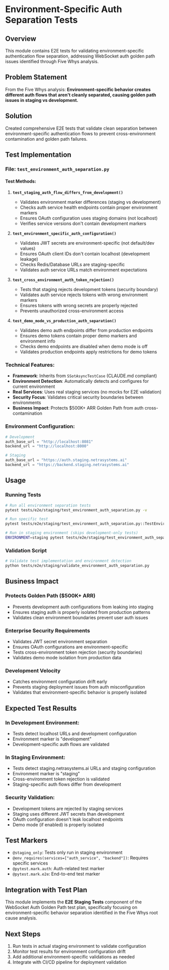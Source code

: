 # Environment-Specific Auth Separation Tests

## Overview

This module contains E2E tests for validating environment-specific authentication flow separation, addressing WebSocket auth golden path issues identified through Five Whys analysis.

## Problem Statement

From the Five Whys analysis: **Environment-specific behavior creates different auth flows that aren't cleanly separated, causing golden path issues in staging vs development.**

## Solution

Created comprehensive E2E tests that validate clean separation between environment-specific authentication flows to prevent cross-environment contamination and golden path failures.

## Test Implementation

### File: `test_environment_auth_separation.py`

#### Test Methods:

1. **`test_staging_auth_flow_differs_from_development()`**
   - Validates environment marker differences (staging vs development)
   - Checks auth service health endpoints contain proper environment markers
   - Ensures OAuth configuration uses staging domains (not localhost)
   - Verifies service versions don't contain development markers

2. **`test_environment_specific_auth_configuration()`**
   - Validates JWT secrets are environment-specific (not default/dev values)  
   - Ensures OAuth client IDs don't contain localhost (development leakage)
   - Checks Redis/Database URLs are staging-specific
   - Validates auth service URLs match environment expectations

3. **`test_cross_environment_auth_token_rejection()`**
   - Tests that staging rejects development tokens (security boundary)
   - Validates auth service rejects tokens with wrong environment markers
   - Ensures tokens with wrong secrets are properly rejected
   - Prevents unauthorized cross-environment access

4. **`test_demo_mode_vs_production_auth_separation()`**
   - Validates demo auth endpoints differ from production endpoints
   - Ensures demo tokens contain proper demo markers and environment info
   - Checks demo endpoints are disabled when demo mode is off
   - Validates production endpoints apply restrictions for demo tokens

### Technical Features:

- **Framework**: Inherits from `SSotAsyncTestCase` (CLAUDE.md compliant)
- **Environment Detection**: Automatically detects and configures for current environment
- **Real Services**: Uses real staging services (no mocks for E2E validation)
- **Security Focus**: Validates critical security boundaries between environments
- **Business Impact**: Protects $500K+ ARR Golden Path from auth cross-contamination

### Environment Configuration:

```python
# Development
auth_base_url = "http://localhost:8081"
backend_url = "http://localhost:8000"

# Staging  
auth_base_url = "https://auth.staging.netrasystems.ai"
backend_url = "https://backend.staging.netrasystems.ai"
```

## Usage

### Running Tests

```bash
# Run all environment separation tests
pytest tests/e2e/staging/test_environment_auth_separation.py -v

# Run specific test
pytest tests/e2e/staging/test_environment_auth_separation.py::TestEnvironmentAuthSeparation::test_staging_auth_flow_differs_from_development -v

# Run in staging environment (skips development-only tests)
ENVIRONMENT=staging pytest tests/e2e/staging/test_environment_auth_separation.py -v
```

### Validation Script

```bash
# Validate test implementation and environment detection
python tests/e2e/staging/validate_environment_auth_separation.py
```

## Business Impact

### Protects Golden Path ($500K+ ARR)
- Prevents development auth configurations from leaking into staging
- Ensures staging auth is properly isolated from production patterns
- Validates clean environment boundaries prevent user auth issues

### Enterprise Security Requirements
- Validates JWT secret environment separation
- Ensures OAuth configurations are environment-specific
- Tests cross-environment token rejection (security boundaries)
- Validates demo mode isolation from production data

### Development Velocity
- Catches environment configuration drift early
- Prevents staging deployment issues from auth misconfiguration
- Validates that environment-specific behavior is properly isolated

## Expected Test Results

### In Development Environment:
- Tests detect localhost URLs and development configuration
- Environment marker is "development"
- Development-specific auth flows are validated

### In Staging Environment:
- Tests detect staging.netrasystems.ai URLs and staging configuration
- Environment marker is "staging" 
- Cross-environment token rejection is validated
- Staging-specific auth flows differ from development

### Security Validation:
- Development tokens are rejected by staging services
- Staging uses different JWT secrets than development
- OAuth configuration doesn't leak localhost endpoints
- Demo mode (if enabled) is properly isolated

## Test Markers

- `@staging_only`: Tests only run in staging environment
- `@env_requires(services=["auth_service", "backend"])`: Requires specific services
- `@pytest.mark.auth`: Auth-related test marker
- `@pytest.mark.e2e`: End-to-end test marker

## Integration with Test Plan

This module implements the **E2E Staging Tests** component of the WebSocket Auth Golden Path test plan, specifically focusing on environment-specific behavior separation identified in the Five Whys root cause analysis.

## Next Steps

1. Run tests in actual staging environment to validate configuration
2. Monitor test results for environment configuration drift
3. Add additional environment-specific validations as needed
4. Integrate with CI/CD pipeline for deployment validation